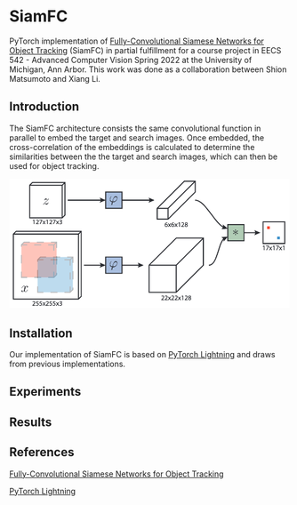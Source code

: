 # SiamFC

PyTorch implementation of [Fully-Convolutional Siamese Networks for Object Tracking](https://arxiv.org/abs/1606.09549) (SiamFC) in partial fulfillment for a course project in EECS 542 - Advanced Computer Vision Spring 2022 at the University of Michigan, Ann Arbor. This work was done as a collaboration between Shion Matsumoto and Xiang Li.

## Introduction

The SiamFC architecture consists the same convolutional function in parallel to embed the target and search images. Once embedded, the cross-correlation of the embeddings is calculated to determine the similarities between the the target and search images, which can then be used for object tracking.

![siamfc_arch](figures/siamfc_arch.png)

## Installation

Our implementation of SiamFC is based on [PyTorch Lightning](https://www.pytorchlightning.ai/) and draws from previous implementations. 

## Experiments


## Results

## References

[Fully-Convolutional Siamese Networks for Object Tracking](https://arxiv.org/abs/1606.09549)

[PyTorch Lightning](https://www.pytorchlightning.ai/)